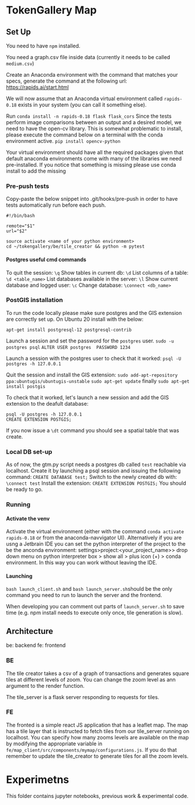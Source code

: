 # TokenGallery Map 
## Set Up
You need to have `npm` installed.

You need a graph.csv file inside data (currently it needs to be called `medium.csv`)

Create an Anaconda environment with the command that matches your specs, generate the command at the following url:
https://rapids.ai/start.html

We will now assume that an Anaconda virtual environment called `rapids-0.18` exists in your system (you can call it something else).

Run `conda install -n rapids-0.18 flask flask_cors`
Since the tests perform image comparisons between an output and a desired model, we need to have the open-cv library.
This is somewhat problematic to install, please execute the command below on a terminal with the conda environment active.
`pip install opencv-python`

Your virtual environment should have all the required packages given that default anaconda environments come with many of
the libraries we need pre-installed. If you notice that something is missing please use conda install to add the missing 

### Pre-push tests
Copy-paste the below snippet into .git/hooks/pre-push in order to have tests automatically run before each push.
```
#!/bin/bash

remote="$1"
url="$2"

source activate <name of your python environment>
cd ~/tokengallery/be/tile_creator && python -m pytest
```

#### Postgres useful cmd commands
To quit the session:                            `\q`
Show tables in current db:                      `\d`
List columns of a table:                        `\d <table_name>`
List databases available in the server:         `\l`
Show current database and logged user:          `\c`
Change database:                                `\connect <db_name>`

### PostGIS installation
To run the code locally please make sure postgres and the GIS extension are correctly set up.
On Ubuntu 20 install with the below:

`apt-get install postgresql-12 postgresql-contrib`

Launch a session and set the password for the `postgres` user.
`sudo -u postgres psql`
`ALTER USER postgres  PASSWORD 1234`

Launch a session with the postgres user to check that it worked:
`psql -U postgres -h 127.0.0.1`

Quit the session and install the GIS extension:
`sudo add-apt-repository ppa:ubuntugis/ubuntugis-unstable`
`sudo apt-get update`
finally
`sudo apt-get install postgis`

To check that it worked, let's launch a new session and add the GIS extension to the deafult database:
```
psql -U postgres -h 127.0.0.1
CREATE EXTENSION POSTGIS;
```
If you now issue a `\dt` command you should see a spatial table that was create.

### Local DB set-up
As of now, the gtm.py script needs a postgres db called `test` reachable via localhost.
Create it by launching a psql session and issuing the following command:
`CREATE DATABASE test;`
Switch to the newly created db with:
`\connect test`
Install the extension:
`CREATE EXTENSION POSTGIS;`
You should be ready to go.

### Running
#### Activate the venv
Activate the virtual environment (either with the command `conda activate rapids-0.18` or from the anaconda-navvigator UI). 
Alternatively if you are usng a Jetbrain IDE you can set the python interpreter of the project to the be the anconda environment: settings>project:<your_project_name>> drop down menu on python interpreter box > show all > plus icon (+) > conda environment. In this way you can work without leaving the IDE.
#### Launching
`bash launch_client.sh` and `bash launch_server.sh`should be the only command you need to run to launch the server 
and the frontend.

When developing you can comment out parts of `launch_server.sh` to save time (e.g. npm install needs to execute only once,
tile generation is slow).

## Architecture
be: backend
fe: frontend
### BE
The tile creator takes a csv of a graph of transactions and generates square tiles at different levels of zoom.
You can change the zoom level as ann argument to the render function.

The tile_server is a flask server responding to requests for tiles. 

### FE
The fronted is a simple react JS application that has a leaflet map.
The map has a tile layer that is instructed to fetch tiles from our tile_server running on localhost.
You can specify how many zooms levels are available on the map by modifying the appropriate 
variable in `fe/map_client/src/components/mymap/configurations.js`.
If you do that remember to update the tile_creator to generate tiles for all the zoom levels.

# Experimetns
This folder contains jupyter notebooks, previous work & experimental code.
